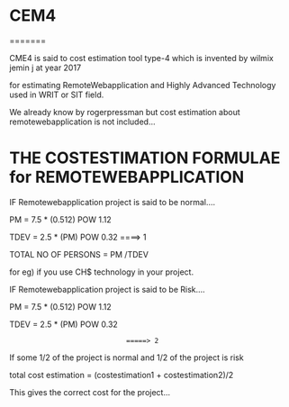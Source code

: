 # CEM4
=======

CME4  is  said  to  cost estimation  tool type-4  which is  invented  by  wilmix  jemin  j  at  year  2017

for  estimating  RemoteWebapplication and   Highly  Advanced  Technology   used  in  WRIT or  SIT field.   


We  already  know  by  rogerpressman  but  cost estimation about remotewebapplication   is  not  included...



THE  COSTESTIMATION   FORMULAE  for  REMOTEWEBAPPLICATION
===========================================================


IF  Remotewebapplication  project  is  said  to be  normal....

PM =  7.5  *  (0.512) POW   1.12 

TDEV =  2.5 * (PM) POW  0.32
                                 ====>  1

TOTAL  NO  OF  PERSONS  =   PM /TDEV

for  eg)   if  you   use  CH$  technology  in  your project.




IF  Remotewebapplication  project  is  said  to be  Risk....

PM =  7.5  *  (0.512) POW   1.12 

TDEV =  2.5 * (PM) POW  0.32

                                 =====> 2


If  some  1/2  of  the    project   is normal  and 1/2  of  the  project  is  risk

total  cost estimation  =  (costestimation1 + costestimation2)/2

This    gives   the  correct   cost  for the  project...


